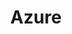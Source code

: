 ---
title: Azure
menu:
  product_pharmer_0.2.0:
    identifier: azure
    name: Azure
    weight: 15
left_menu: product_pharmer_0.2.0 
---